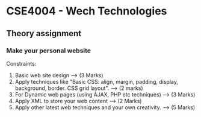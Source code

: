 # CSE4004 - Wech Technologies
## Theory assignment
### Make your personal website

Constraints: 
1.	Basic web site design                                                                                     -->   (3 Marks)
2.	Apply techniques like "Basic CSS: align, margin, padding, display, background, border. CSS grid layout".  -->   (2 marks)
3.	For Dynamic web pages (using AJAX, PHP etc techniques)                                                    -->   (3 Marks)
4.	Apply XML to store your web content                                                                       -->   (2 Marks)
5.	Apply other latest web techniques and your own creativity.                                                -->   (5 Marks)

